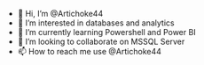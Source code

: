 - 👋 Hi, I’m @Artichoke44
- 👀 I’m interested in databases and analytics
- 🌱 I’m currently learning Powershell and Power BI
- 💞️ I’m looking to collaborate on MSSQL Server
- 📫 How to reach me use @Artichoke44
<!---
Artichoke44/Artichoke44 is a ✨ special ✨ repository because its `README.md` (this file) appears on your GitHub profile.
You can click the Preview link to take a look at your changes.
--->
